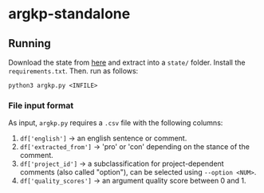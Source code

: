 # argkp-standalone

## Running
Download the state from [here](https://surfdrive.surf.nl/files/index.php/s/ymXl60rCMc2MPfQ) and extract into a `state/` folder. Install the `requirements.txt`. Then. run as follows:
```
python3 argkp.py <INFILE>
```

### File input format
As input, `argkp.py` requires a `.csv` file with the following columns:
1. `df['english']` -> an english sentence or comment.
2. `df['extracted_from']` -> 'pro' or 'con' depending on the stance of the comment.
3. `df['project_id']` -> a subclassification for project-dependent comments (also called "option"), can be selected using `--option <NUM>`.
4. `df['quality_scores']` -> an argument quality score between 0 and 1.